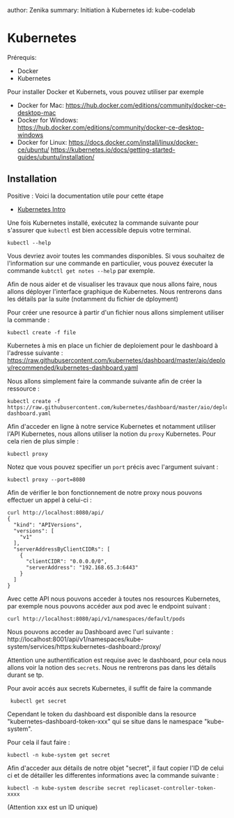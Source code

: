 author: Zenika
summary: Initiation à Kubernetes
id: kube-codelab

# Kubernetes

Prérequis:

- Docker
- Kubernetes

Pour installer Docker et Kubernets, vous pouvez utiliser par exemple

- Docker for Mac: https://hub.docker.com/editions/community/docker-ce-desktop-mac
- Docker for Windows: https://hub.docker.com/editions/community/docker-ce-desktop-windows
- Docker for Linux: 
https://docs.docker.com/install/linux/docker-ce/ubuntu/
https://kubernetes.io/docs/getting-started-guides/ubuntu/installation/

## Installation

Positive
: Voici la documentation utile pour cette étape

- [Kubernetes Intro](https://kubernetes.io/docs/tutorials/kubernetes-basics/)


Une fois Kubernetes installé, exécutez la commande suivante pour s'assurer que `kubectl` est bien accessible depuis votre terminal. 

```shell
kubectl --help
```
Vous devriez avoir toutes les commandes disponibles. Si vous souhaitez de l'information sur une commande en particulier, vous pouvez éxecuter la commande `kubtctl get notes --help` par exemple. 

Afin de nous aider et de visualiser les travaux que nous allons faire, nous allons déployer l'interface graphique de Kubernetes. Nous rentrerons dans les détails par la suite (notamment du fichier de dployment)

Pour créer une resource à partir d'un fichier nous allons simplement utiliser la commande :

```shell
kubectl create -f file
```

Kubernetes à mis en place un fichier de deploiement pour le dashboard à l'adresse suivante : https://raw.githubusercontent.com/kubernetes/dashboard/master/aio/deploy/recommended/kubernetes-dashboard.yaml

Nous allons simplement faire la commande suivante afin de créer la ressource : 

```shell
kubectl create -f https://raw.githubusercontent.com/kubernetes/dashboard/master/aio/deploy/recommended/kubernetes-dashboard.yaml
```

Afin d'acceder en ligne à notre service Kubernetes et notamment utiliser l'API Kubernetes, nous allons utiliser la notion du `proxy` Kubernetes. Pour cela rien de plus simple : 

```shell
kubectl proxy
```

Notez que vous pouvez specifier un `port` précis avec l'argument suivant :

```shell
kubectl proxy --port=8080
```

Afin de vérifier le bon fonctionnement de notre proxy nous pouvons effectuer un appel à celui-ci : 

```shell
curl http://localhost:8080/api/            
{
  "kind": "APIVersions",
  "versions": [
    "v1"
  ],
  "serverAddressByClientCIDRs": [
    {
      "clientCIDR": "0.0.0.0/0",
      "serverAddress": "192.168.65.3:6443"
    }
  ]
}
```

Avec cette API nous pouvons acceder à toutes nos resources Kubernetes, par exemple nous pouvons accéder aux pod avec le endpoint suivant : 

```shell
curl http://localhost:8080/api/v1/namespaces/default/pods
```

Nous pouvons acceder au Dashboard avec l'url suivante : 
http://localhost:8001/api/v1/namespaces/kube-system/services/https:kubernetes-dashboard:/proxy/ 


Attention une authentification est requise avec le dashboard, pour cela nous allons voir la notion des `secrets`. Nous ne rentrerons pas dans les détails durant se tp.

Pour avoir accés aux secrets Kubernetes, il suffit de faire la commande 

```shell
 kubectl get secret
```

Cependant le token du dashboard est disponible dans la resource "kubernetes-dashboard-token-xxx" qui se situe dans le namespace "kube-system".

Pour cela il faut faire :

```shell
kubectl -n kube-system get secret
```

Afin d'acceder aux détails de notre objet "secret", il faut copier l'ID de celui ci et de détailler les differentes informations avec la commande suivante : 

```shell
kubectl -n kube-system describe secret replicaset-controller-token-xxxx
```

(Attention xxx est un ID unique)
